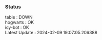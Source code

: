 ### Status


table : DOWN  
hogwarts : OK  
icy-bot : OK  
Latest Update : 2024-02-09 19:07:05.206388

